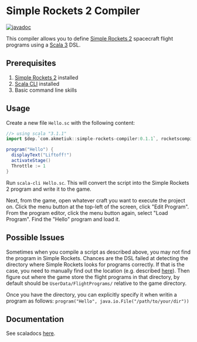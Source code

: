 # Simple Rockets 2 Compiler
[![javadoc](https://javadoc.io/badge2/com.akmetiuk/simple-rockets-compiler_3/javadoc.svg)](https://javadoc.io/doc/com.akmetiuk/simple-rockets-compiler_3/latest/rocketscompiler.html)

This compiler allows you to define [Simple Rockets 2](https://www.simplerockets.com/) spacecraft flight programs using a [Scala 3](https://www.scala-lang.org/) DSL.

## Prerequisites
1. [Simple Rockets 2](https://www.simplerockets.com/) installed
2. [Scala CLI](https://scala-cli.virtuslab.org/) installed
3. Basic command line skills

## Usage
Create a new file `Hello.sc` with the following content:

```scala
//> using scala "3.1.1"
import $dep.`com.akmetiuk::simple-rockets-compiler:0.1.1`, rocketscompiler.{ *, given }

program("Hello") {
  displayText("Liftoff!")
  activateStage()
  Throttle := 1
}
```

Run `scala-cli Hello.sc`. This will convert the script into the Simple Rockets 2 program and write it to the game.

Next, from the game, open whatever craft you want to execute the project on. Click the menu button at the top-left of the screen, click "Edit Program". From the program editor, click the menu button again, select "Load Program". Find the "Hello" program and load it.

## Possible Issues
Sometimes when you compile a script as described above, you may not find the program in Simple Rockets. Chances are the DSL failed at detecting the directory where Simple Rockets looks for programs correctly. If that is the case, you need to manually find out the location (e.g. described [here](https://steamcommunity.com/app/870200/discussions/0/1750106661716039638/)). Then figure out where the game store the flight programs in that directory, by default should be `UserData/FlightPrograms/` relative to the game directory.

Once you have the directory, you can explicitly specify it when writin a program as follows: `program("Hello", java.io.File("/path/to/your/dir"))`

## Documentation
See scaladocs [here](https://javadoc.io/doc/com.akmetiuk/simple-rockets-compiler_3/latest/rocketscompiler.html).
